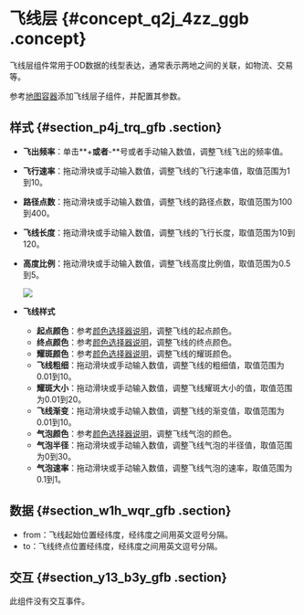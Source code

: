 # 飞线层 {#concept_q2j_4zz_ggb .concept}

飞线层组件常用于OD数据的线型表达，通常表示两地之间的关联，如物流、交易等。

参考[地图容器](cn.zh-CN/用户指南/组件指南/基础平面地图组件/地图容器.md#)添加飞线层子组件，并配置其参数。

## 样式 {#section_p4j_trq_gfb .section}

-   **飞出频率**：单击**+**或者**-**号或者手动输入数值，调整飞线飞出的频率值。
-   **飞行速率**：拖动滑块或手动输入数值，调整飞线的飞行速率值，取值范围为1到10。
-   **路径点数**：拖动滑块或手动输入数值，调整飞线的路径点数，取值范围为100到400。
-   **飞线长度**：拖动滑块或手动输入数值，调整飞线的飞行长度，取值范围为10到120。
-   **高度比例**：拖动滑块或手动输入数值，调整飞线高度比例值，取值范围为0.5到5。

    ![](http://static-aliyun-doc.oss-cn-hangzhou.aliyuncs.com/assets/img/84953/154708963235561_zh-CN.png)

-   **飞线样式**
    -   **起点颜色**：参考[颜色选择器说明](cn.zh-CN/用户指南/管理组件/设置组件样式/配置项说明.md#section_kdw_vj4_t2b)，调整飞线的起点颜色。
    -   **终点颜色**：参考[颜色选择器说明](cn.zh-CN/用户指南/管理组件/设置组件样式/配置项说明.md#section_kdw_vj4_t2b)，调整飞线的终点颜色。
    -   **耀斑颜色**：参考[颜色选择器说明](cn.zh-CN/用户指南/管理组件/设置组件样式/配置项说明.md#section_kdw_vj4_t2b)，调整飞线的耀斑颜色。
    -   **飞线粗细**：拖动滑块或手动输入数值，调整飞线的粗细值，取值范围为0.01到10。
    -   **耀斑大小**：拖动滑块或手动输入数值，调整飞线耀斑大小的值，取值范围为0.01到20。
    -   **飞线渐变**：拖动滑块或手动输入数值，调整飞线的渐变值，取值范围为0.01到10。
    -   **气泡颜色**：参考[颜色选择器说明](cn.zh-CN/用户指南/管理组件/设置组件样式/配置项说明.md#section_kdw_vj4_t2b)，调整飞线气泡的颜色。
    -   **气泡半径**：拖动滑块或手动输入数值，调整飞线气泡的半径值，取值范围为0到30。
    -   **气泡速率**：拖动滑块或手动输入数值，调整飞线气泡的速率，取值范围为0.1到1。

## 数据 {#section_w1h_wqr_gfb .section}

-   from：飞线起始位置经纬度，经纬度之间用英文逗号分隔。
-   to：飞线终点位置经纬度，经纬度之间用英文逗号分隔。

## 交互 {#section_y13_b3y_gfb .section}

此组件没有交互事件。

